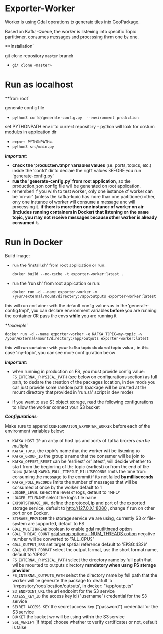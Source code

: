 # **Exporter-Worker**

Worker is using Gdal operations to generate tiles into GeoPackage.

Based on Kafka-Queue, the worker is listening into specific Topic partitioner, consumes 
messages and processing them one by one.

**Installation`

git clone repository `master` branch 
* `git clone <master>`

# Run as localhost

  **from root`

generate config file
* `python3 confd/generate-config.py  --environment production`

set PYTHONPATH env into current repository - python will look for costum modules in application dir
* `export PYTHONPATH=.`
* `python3 src/main.py`

**_Important:_**

- **check the 'production.tmpl' variables values** (i.e. ports, topics, etc.) inside the 'confd' dir to declare the right values BEFORE you run 'generate-config.py'.
- **run the 'generate-config.py' from root application**, so the production.json config file will be generated on root application.  
- remember! if you wish to test worker, only one instance of worker can be 'on-air' (unless the kafka-topic has more than one partitioner) other, only one instance of worker will consume a message and will processing it.
  **if there is more then one instance of worker on air (includes running containers in Docker) that listening on the same topic, you may not receive messages because other worker is already consumed it.**
  
# Run in Docker

Build image:

* run the 'install.sh' from root application or run:
  
   `docker build --no-cache -t exporter-worker:latest .`

* run the 'run.sh' from root application or run:
  
  `docker run -d --name exporter-worker -v /your/external/mount/directory:/app/outputs exporter-worker:latest`

this will run container with the default config values as in the 'generate-config.tmpl',
you can declare environment variables **before** you are running the container OR pass the envs **while** you are running it

_**example`_

`docker run -d --name exporter-worker -e KAFKA_TOPIC=my-topic -v /your/external/mount/directory:/app/outputs exporter-worker:latest`


this will run container with your kafka topic declared topic value , in this case 'my-topic', you can see more configuration below

**_Important:_**

* when running in production on FS, you must provide config value: `FS_EXTERNAL_PHYSICAL_PATH` (see below on configurations section) as full path, to declare the creation of the packages location,
in dev mode you can just provide some random path (package will be created at the mount directory that provided in 'run.sh' script in dev mode)

* if you want to use S3 object storage, read the following configurations to allow the worker connect your S3 bucket

**_Configurations:_**

Make sure to append `CONFIGURATION_EXPORTER_WORKER` before each of the environment variables below:


- `KAFKA_HOST_IP`   an array of host ips and ports of kafka brokers *can be multiple*
- `KAFKA_TOPIC`     the topic's name that the worker will be listening to
- `KAFKA_GROUP_ID`       the group's name that the consumer will be join to
- `KAFKA_OFFSET_RESET`   can be 'earliest' or 'latest', will decide whether to start from the beginning of the topic (earliest) or from the end of the topic (latest)
  `KAFKA_POLL_TIMEOUT_MILLISECONDS`    limits the time from consuming the message to the commit if its not failed **by milliseconds** 
- `KAFKA_POLL_RECORDS`    limits the number of messages that will be consumed at once by the worker default to 1
- `LOGGER_LEVEL`    select the level of logs, default to 'INFO'
- `LOGGER_FILENAME`    select the log's file name
- `EXPORTSTORAGE_URL`    define the protocol, ip and port of the exported storage service, default to http://127.0.0.1:8080 , change if run on other port or on Docker.
- `STORAGE_PROVIDER` the storage service we are using, currently S3 or file-system are supported, default to FS
- `GDAL_MULTITHREAD`    boolean to enable [gdal mutlithread](https://gdal.org/programs/gdalwarp.html#cmdoption-gdalwarp-multi) option 
- `GDAL_THREAD_COUNT`    [gdal wrap options - NUM_THREADS option](https://gdal.org/api/gdalwarp_cpp.html#_CPPv4N15GDALWarpOptions16papszWarpOptionsE) negative number will be converted to "ALL_CPUS"  
- `GDAL_OUTPUT_SRS`   set target spatial reference default to 'EPSG:4326'
- `GDAL_OUTPUT_FORMAT`   select the output format, use the short format name, default to 'GPKG'
- `FS_EXTERNAL_PHYSICAL_PATH`   select the directory name by full path that wil be mounted to outputs directory **mandatory when using FS storage provider** 
- `FS_INTERNAL_OUTPUTS_PATH`    select the directory name by full path that the worker will be generate the package to, deafult to '/repository/root/location/outputs', in docker: "/app/outputs"
- `S3_ENDPOINT_URL` the url endpoint for the S3 service
- `ACCESS_KEY_ID` the access key id ("username") credential for the S3 service
- `SECRET_ACCESS_KEY` the secret access key ("password") credential for the S3 service
- `BUCKET` the bucket we will be using within the S3 service
- `SSL_VERIFY` (if https) choose whether to verify certificates or not, default is false
